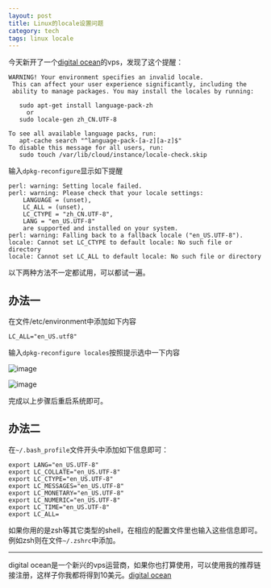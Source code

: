 ```yaml
---
layout: post
title: Linux的locale设置问题
category: tech 
tags: linux locale
---
```


今天新开了一个[digital ocean][ocean]的vps，发现了这个提醒：


	WARNING! Your environment specifies an invalid locale.
	 This can affect your user experience significantly, including the
	 ability to manage packages. You may install the locales by running:
	
	   sudo apt-get install language-pack-zh
	     or
	   sudo locale-gen zh_CN.UTF-8
	
	To see all available language packs, run:
	   apt-cache search "^language-pack-[a-z][a-z]$"
	To disable this message for all users, run:
	   sudo touch /var/lib/cloud/instance/locale-check.skip

输入`dpkg-reconfigure`显示如下提醒

	perl: warning: Setting locale failed.
	perl: warning: Please check that your locale settings:
		LANGUAGE = (unset),
		LC_ALL = (unset),
		LC_CTYPE = "zh_CN.UTF-8",
		LANG = "en_US.UTF-8"
	    are supported and installed on your system.
	perl: warning: Falling back to a fallback locale ("en_US.UTF-8").
	locale: Cannot set LC_CTYPE to default locale: No such file or directory
	locale: Cannot set LC_ALL to default locale: No such file or directory

以下两种方法不一定都试用，可以都试一遍。

## 办法一

在文件/etc/environment中添加如下内容

	LC_ALL="en_US.utf8"

输入`dpkg-reconfigure locales`按照提示选中一下内容

![image](https://cdn.kelu.org/blog/2015/09/blog_2015-09-20-5.29.45.jpg)

![image](https://cdn.kelu.org/blog/2015/09/blog_2015-09-20-5.30.05.jpg)

完成以上步骤后重启系统即可。

## 办法二

在`~/.bash_profile`文件开头中添加如下信息即可：

	export LANG="en_US.UTF-8"
	export LC_COLLATE="en_US.UTF-8"
	export LC_CTYPE="en_US.UTF-8"
	export LC_MESSAGES="en_US.UTF-8"
	export LC_MONETARY="en_US.UTF-8"
	export LC_NUMERIC="en_US.UTF-8"
	export LC_TIME="en_US.UTF-8"
	export LC_ALL=

如果你用的是zsh等其它类型的shell，在相应的配置文件里也输入这些信息即可。
例如zsh则在文件`~/.zshrc`中添加。

--------------
digital ocean是一个新兴的vps运营商，如果你也打算使用，可以使用我的推荐链接注册，这样子你我都将得到10美元。[digital ocean][ocean]


[ocean]:https://www.digitalocean.com/?refcode=f595b7f62cc7

